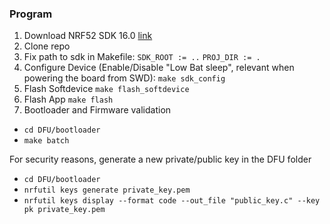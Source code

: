 ### Program

1. Download NRF52 SDK 16.0 [link](https://developer.nordicsemi.com/nRF5_SDK/nRF5_SDK_v16.x.x/)
2. Clone repo
3. Fix path to sdk in Makefile:
``SDK_ROOT := ..``
``PROJ_DIR := .``
4. Configure Device (Enable/Disable "Low Bat sleep", relevant when powering the board from SWD):
`` make sdk_config ``
5. Flash Softdevice
`` make flash_softdevice ``
6. Flash App
`` make flash ``
7. Bootloader and Firmware validation
-  `` cd DFU/bootloader ``
-  `` make batch ``

For security reasons, generate a new private/public key in the DFU folder
- ``cd DFU/bootloader``
- ``nrfutil keys generate private_key.pem``
- ``nrfutil keys display --format code --out_file "public_key.c" --key pk private_key.pem``
